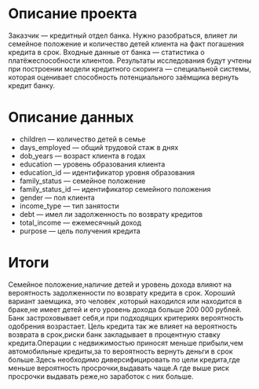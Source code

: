 # Описание проекта
Заказчик — кредитный отдел банка. Нужно разобраться, влияет ли семейное положение и количество детей клиента на факт погашения кредита в срок. Входные данные от банка — статистика о платёжеспособности клиентов.
Результаты исследования будут учтены при построении модели кредитного скоринга — специальной системы, которая оценивает способность потенциального заёмщика вернуть кредит банку.
# Описание данных
- children — количество детей в семье
- days_employed — общий трудовой стаж в днях
- dob_years — возраст клиента в годах
- education — уровень образования клиента
- education_id — идентификатор уровня образования
- family_status — семейное положение
- family_status_id — идентификатор семейного положения
- gender — пол клиента
- income_type — тип занятости
- debt — имел ли задолженность по возврату кредитов
- total_income — ежемесячный доход
- purpose — цель получения кредита
# Итоги
Семейное положение,наличие детей и уровень дохода влияют на вероятность задолженности по возврату кредита в срок. Хороший вариант заемщика, это человек ,который находился или находится в браке,не имеет детей и его уровень дохода больше 200 000 рублей. Банк застроховывает себя,и при подходящих критериях вероятность одобрения возрастает. Цель кредита так же влияет на вероятность возврата в срок,риски банк закладывает в процентную ставку кредита.Операции с недвижимостью приносят меньше прибыли,чем автомобильные кредиты,за то вероятность вернуть деньги в срок больше.Здесь необходимо диверсифицировать по цели кредита,где меньше вероятность просрочки,выдавать чаще.А где выше риск просрочки выдавать реже,но заработок с них больше.
